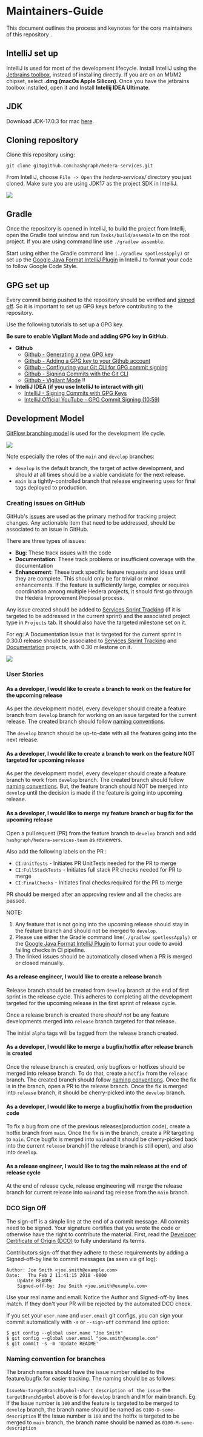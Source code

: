 # Maintainers-Guide

This document outlines the process and keynotes for the core maintainers of this repository .

## IntelliJ set up
IntelliJ is used for most of the development lifecycle.
Install IntelliJ using the [Jetbrains toolbox](https://www.jetbrains.com/lp/toolbox/), instead of installing directly.
If you are on an M1/M2 chipset, select **.dmg (macOs Apple Silicon)**. Once you have the jetbrains toolbox installed,
open it and Install **Intellij IDEA Ultimate**.

## JDK
Download JDK-17.0.3 for mac [here](https://adoptium.net/temurin/releases/).

## Cloning repository
Clone this repository using:
```
git clone git@github.com:hashgraph/hedera-services.git
```

From IntelliJ, choose `File -> Open` the _hedera-services/_ directory you just cloned.
Make sure you are using JDK17 as the project SDK in IntelliJ.

<p>
    <img src="assets/jdk-17.png"/>
</p>

## Gradle
Once the repository is opened in IntelliJ, to build the project from Intellij, open the Gradle tool window and
run `Tasks/build/assemble` to on the root project. If you are using command line use `./gradlew assemble`.

Start using either the Gradle command line
`(./gradlew spotlessApply)`  or set up the [Google Java Format IntelliJ Plugin](https://github.com/google/google-java-format#intellij-android-studio-and-other-jetbrains-ides)
in IntelliJ to format your code to follow Google Code Style.

## GPG set up
Every commit being pushed to the repository should be verified and [signed off](#dco-sign-off). So it is important to set up GPG keys before
contributing to the repository.

Use the following tutorials to set up a GPG key.

**Be sure to enable Vigilant Mode and adding GPG key in GitHub**.

- **Github**
  - [Github - Generating a new GPG key](https://docs.github.com/en/authentication/managing-commit-signature-verification/generating-a-new-gpg-key)
  - [Github - Adding a GPG key to your Github account](https://docs.github.com/en/authentication/managing-commit-signature-verification/adding-a-gpg-key-to-your-github-account)
  - [Github - Configuring your Git CLI for GPG commit signing](https://docs.github.com/en/authentication/managing-commit-signature-verification/telling-git-about-your-signing-key)
  - [Github - Signing Commits with the Git CLI](https://docs.github.com/en/authentication/managing-commit-signature-verification/signing-commits)
  - [Github - Vigilant Mode](https://docs.github.com/en/authentication/managing-commit-signature-verification/displaying-verification-statuses-for-all-of-your-commits) ‼️
- **IntelliJ IDEA (if you use IntelliJ to interact with git)**
  - [IntelliJ - Signing Commits with GPG Keys](https://www.jetbrains.com/help/idea/set-up-GPG-commit-signing.html)
  - [IntelliJ Official YouTube - GPG Commit Signing (10:59)](https://youtu.be/RBhz-8fZN9A?t=659)

## Development Model
[GitFlow branching model](https://nvie.com/posts/a-successful-git-branching-model/) is used for the development life cycle.

<p>
    <img src="./assets/gitflow-branching-model.png"/>
</p>

Note especially the roles of the `main` and `develop` branches:

- `develop` is the default branch, the target of active development, and should at all times should be a viable candidate
  for the next release.
- `main` is a tightly-controlled branch that release engineering uses for final tags deployed to production.

### Creating issues on GitHub
GitHub's [issues](https://github.com/hashgraph/hedera-services/issues) are used as the primary method for tracking
project changes.
Any actionable item that need to be addressed, should be associated to an issue in GitHub.

There are three types of issues:
- **Bug**: These track issues with the code
- **Documentation**: These track problems or insufficient coverage with the documentation
- **Enhancement**: These track specific feature requests and ideas until they are complete. This should only be for
  trivial or minor enhancements. If the feature is sufficiently large, complex or requires coordination among multiple
  Hedera projects, it should first go through the Hedera Improvement Proposal process.

Any issue created should be added to [Services Sprint Tracking](https://github.com/orgs/hashgraph/projects/13) (if it is targeted to be addressed in the current sprint)
and the associated project type in `Projects` tab. It should also have the targeted milestone set on it.

For eg: A Documentation issue that is targeted for the current sprint in 0.30.0 release should be associated to
[Services Sprint Tracking](https://github.com/orgs/hashgraph/projects/13) and [Documentation](https://github.com/hashgraph/hedera-services/projects/32#card-85521291)
projects, with 0.30 milestone on it.

<p>
    <img src="./assets/labels-on-issue.png"/>
</p>

### User Stories

#### As a developer, I would like to create a branch to work on the feature for the upcoming release
As per the development model, every developer should create a feature branch from `develop` branch for working on an
issue targeted for the current release. The created branch should follow [naming conventions](#naming-convention-for-branches).

The `develop` branch should be up-to-date with all the features going into the next release.

#### As a developer, I would like to create a branch to work on the feature NOT targeted for upcoming release
As per the development model, every developer should create a feature branch to work from `develop` branch. The created
branch should follow [naming conventions](#naming-convention-for-branches).
But, the feature branch should NOT be merged into `develop` until the decision is made if the feature is going into upcoming
release.

#### As a developer, I would like to merge my feature branch or bug fix for the upcoming release
Open a pull request (PR) from the feature branch to `develop` branch and add `hashgraph/hedera-services-team` as reviewers.

Also add the following labels on the PR :
- `CI:UnitTests` - Initiates PR UnitTests needed for the PR to merge
- `CI:FullStackTests` - Initiates full stack PR checks needed for PR to merge
- `CI:FinalChecks` - Initiates final checks required for the PR to merge

PR should be merged after an approving review and all the checks are passed.

NOTE:
1. Any feature that is not going into the upcoming release should stay in the feature branch and should not be merged
   to `develop`.
2. Please use either the Gradle command line`(./gradlew spotlessApply)`  or the [Google Java Format IntelliJ Plugin](https://github.com/google/google-java-format#intellij-android-studio-and-other-jetbrains-ides)
   to format your code to avoid failing checks in CI pipeline.
3. The linked issues should be automatically closed when a PR is merged or closed manually.

#### As a release engineer, I would like to create a release branch

Release branch should be created from `develop` branch at the end of first sprint in the release cycle. This adheres to
completing all the development targeted for the upcoming release in the first sprint of release cycle.

Once a release branch is created there _should not_ be any feature developments merged into `release` branch targeted
for that release.

The initial `alpha` tags will be tagged from the release branch created.

#### As a developer, I would like to merge a bugfix/hotfix after release branch is created

Once the release branch is created, only bugfixes or hotfixes should be merged into release branch. To do that, create
a `hotfix` from the `release` branch. The created branch should follow [naming conventions](#naming-convention-for-branches).
Once the fix is in the branch, open a PR to the release branch. Once the fix is merged into `release` branch, it should
be cherry-picked into the `develop` branch.

#### As a developer, I would like to merge a bugfix/hotfix from the production code

To fix a bug from one of the previous releases(production code), create a hotfix branch from `main`. Once the fix is in
the branch, create a PR targeting to `main`. Once bugfix is merged into `main`and it should be cherry-picked
back into the current `release` branch(if the release branch is still open), and also into `develop`.

#### As a release engineer, I would like to tag the main release at the end of release cycle

At the end of release cycle, release engineering will merge the release branch for current release into `main`and tag
release from the `main` branch.

### DCO Sign Off
The sign-off is a simple line at the end of a commit message. All commits need to be signed.
Your signature certifies that you wrote the code or otherwise have the right to contribute the material.
First, read the [Developer Certificate of Origin (DCO)](https://developercertificate.org/) to fully understand its terms.

Contributors sign-off that they adhere to these requirements by adding a Signed-off-by line to commit messages (as seen via git log):

```
Author: Joe Smith <joe.smith@example.com>
Date:   Thu Feb 2 11:41:15 2018 -0800
    Update README
    Signed-off-by: Joe Smith <joe.smith@example.com>
```
Use your real name and email. Notice the Author and Signed-off-by lines match. If they don't your PR will be rejected by
the automated DCO check.

If you set your `user.name` and `user.email` git configs, you can sign your commit automatically with `-s` or
`--sign-off` command line option:

```
$ git config --global user.name "Joe Smith"
$ git config --global user.email "joe.smith@example.com"
$ git commit -s -m 'Update README'
```
### Naming convention for branches
The branch names should have the issue number related to the feature/bugfix for easier tracking.
The naming should be as follows:

```IssueNo-targetBranchSymbol-short description of the issue```
the `targetBranchSymbol` above is `D` for `develop` branch and `M` for main branch.
Eg: If the Issue number is `100` and the feature is targeted to be merged to `develop` branch, the branch name should be named as
`0100-D-some-description`
If the Issue number is `100` and the hotfix is targeted to be merged to `main` branch, the branch name should be named as
`0100-M-some-description`